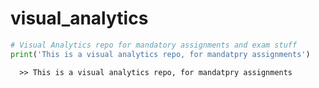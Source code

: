# visual_analytics
```python
# Visual Analytics repo for mandatory assignments and exam stuff
print('This is a visual analytics repo, for mandatpry assignments')
```
```cli
  >> This is a visual analytics repo, for mandatpry assignments
```
